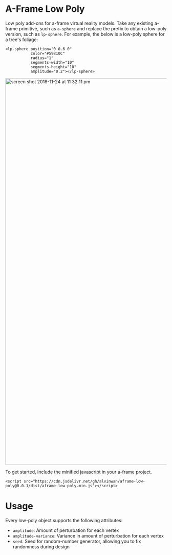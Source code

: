# A-Frame Low Poly

Low poly add-ons for a-frame virtual reality models. Take any existing a-frame
primitive, such as `a-sphere` and replace the prefix to obtain a low-poly
version, such as `lp-sphere`. For example, the below is a low-poly sphere
for a tree's foliage:

```
<lp-sphere position="0 0.6 0"
           color="#59810C"
           radius="1"
           segments-width="10"
           segments-height="10"
           amplitude="0.2"></lp-sphere>
```

<img width="1203" alt="screen shot 2018-11-24 at 11 32 11 pm" src="https://user-images.githubusercontent.com/2068077/48976744-31921d80-f041-11e8-8aa3-1959bc6fa65b.png">


To get started, include the minified javascript in your a-frame project.

```
<script src="https://cdn.jsdelivr.net/gh/alvinwan/aframe-low-poly@0.0.1/dist/aframe-low-poly.min.js"></script>
```

# Usage

Every low-poly object supports the following attributes:

- `amplitude`: Amount of perturbation for each vertex
- `amplitude-variance`: Variance in amount of perturbation for each vertex
- `seed`: Seed for random-number generator, allowing you to fix randomness during design

